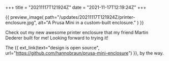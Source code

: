 +++
title = "20211117T121924Z"
date  = "2021-11-17T12:19:24Z"
+++

{{
    preview_image(
        path="/updates/20211117T121924Z/printer-enclosure.jpg",
        alt="A Prusa Mini in a custom-built enclosure."
    )
}}

Check out my new awesome printer enclosure that my friend Martin Dederer built for me! Looking forward to trying it!

The {{ ext_link(text="design is open source", url="https://github.com/hannobraun/prusa-mini-enclosure") }}, by the way.
